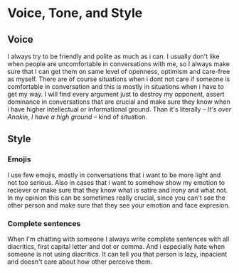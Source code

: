 # Voice, Tone, and Style
## Voice
I always try to be friendly and polite as much as i can. I usually don't like when people are uncomfortable in conversations with me, so I always make sure that I can get them on same level of openness, optimism and care-free as myself. There are of course situations when i dont not care if someone is comfortable in conversation and this is mostly in situations when i have to get my way. I will find every argument just to destroy my opponent, assert dominance in conversations that are crucial and make sure they know when i have higher intellectual or informational ground. Than it's literally – *It's over Anakin, I have a high ground* – kind of situation.

## Style
### Emojis
I use few emojis, mostly in conversations that i want to be more light and not too serious. Also in cases that i want to somehow show my emotion to reciever or make sure that they know what is satire and irony and what not. In my opinion this can be sometimes really crucial, since you can't see the other person and make sure that they see your emotion and face expresion.
### Complete sentences
When I'm chatting with someone I always write complete sentences with all diacritics, first capital letter and dot or comma. And i especially hate when someone is not using diacritics. It can tell you that person is lazy, inpacient and doesn't care about how other perceive them. 
